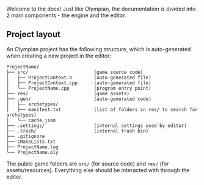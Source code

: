 Welcome to the docs! Just like Olympian, the documentation is divided into 2 main components - the engine and the editor.

## Project layout
An Olympian project has the following structure, which is auto-generated when creating a new project in the editor:

```
ProjectName/
├── src/                        (game source code)
│   ├── ProjectContext.h        (auto-generated file)
│   ├── ProjectContext.cpp      (auto-generated file)
│   └── ProjectName.cpp         (program entry point)
├── res/                        (game assets)
├── .gen/                       (auto-generated code)
│   ├── archetypes/
│   ├── manifest.txt            (list of folders in res/ to search for archetypes)
│   └── cache.json
├── .settings/                  (internal settings used by editor)
├── .trash/                     (internal trash bin)
├── .gitignore
├── CMakeLists.txt
├── ProjectName.log
└── ProjectName.oly
```

The public game folders are `src/` (for source code) and `res/` (for assets/resources). Everything else should be interacted with through the editor.
